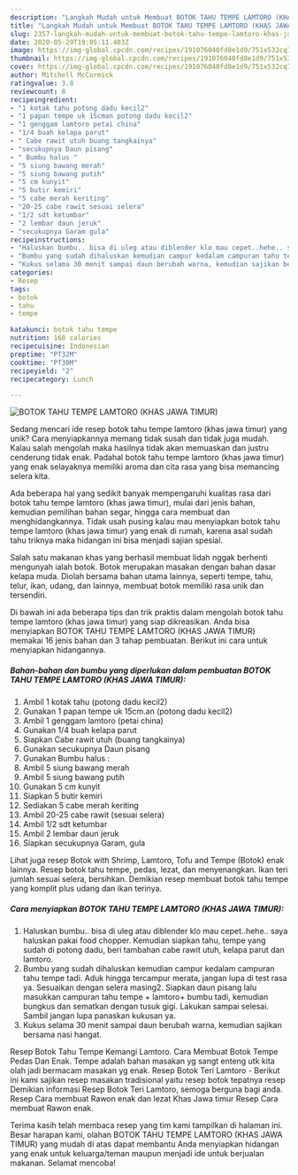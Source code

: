 ```yaml
---
description: "Langkah Mudah untuk Membuat BOTOK TAHU TEMPE LAMTORO (KHAS JAWA TIMUR) yang Bisa Manjain Lidah"
title: "Langkah Mudah untuk Membuat BOTOK TAHU TEMPE LAMTORO (KHAS JAWA TIMUR) yang Bisa Manjain Lidah"
slug: 2357-langkah-mudah-untuk-membuat-botok-tahu-tempe-lamtoro-khas-jawa-timur-yang-bisa-manjain-lidah
date: 2020-05-29T19:05:11.403Z
image: https://img-global.cpcdn.com/recipes/191076040fd8e1d9/751x532cq70/botok-tahu-tempe-lamtoro-khas-jawa-timur-foto-resep-utama.jpg
thumbnail: https://img-global.cpcdn.com/recipes/191076040fd8e1d9/751x532cq70/botok-tahu-tempe-lamtoro-khas-jawa-timur-foto-resep-utama.jpg
cover: https://img-global.cpcdn.com/recipes/191076040fd8e1d9/751x532cq70/botok-tahu-tempe-lamtoro-khas-jawa-timur-foto-resep-utama.jpg
author: Mitchell McCormick
ratingvalue: 3.8
reviewcount: 8
recipeingredient:
- "1 kotak tahu potong dadu kecil2"
- "1 papan tempe uk 15cman potong dadu kecil2"
- "1 genggam lamtoro petai china"
- "1/4 buah kelapa parut"
- " Cabe rawit utuh buang tangkainya"
- "secukupnya Daun pisang"
- " Bumbu halus "
- "5 siung bawang merah"
- "5 siung bawang putih"
- "5 cm kunyit"
- "5 butir kemiri"
- "5 cabe merah keriting"
- "20-25 cabe rawit sesuai selera"
- "1/2 sdt ketumbar"
- "2 lembar daun jeruk"
- "secukupnya Garam gula"
recipeinstructions:
- "Haluskan bumbu.. bisa di uleg atau diblender klo mau cepet..hehe.. saya haluskan pakai food chopper. Kemudian siapkan tahu, tempe yang sudah di potong dadu, beri tambahan cabe rawit utuh, kelapa parut dan lamtoro."
- "Bumbu yang sudah dihaluskan kemudian campur kedalam campuran tahu tempe tadi. Aduk hingga tercampur merata, jangan lupa di test rasa ya. Sesuaikan dengan selera masing2. Siapkan daun pisang lalu masukkan campuran tahu tempe + lamtoro+ bumbu tadi, kemudian bungkus dan sematkan dengan tusuk gigi. Lakukan sampai selesai. Sambil jangan lupa panaskan kukusan ya."
- "Kukus selama 30 menit sampai daun berubah warna, kemudian sajikan bersama nasi hangat."
categories:
- Resep
tags:
- botok
- tahu
- tempe

katakunci: botok tahu tempe 
nutrition: 168 calories
recipecuisine: Indonesian
preptime: "PT32M"
cooktime: "PT30M"
recipeyield: "2"
recipecategory: Lunch

---
```



![BOTOK TAHU TEMPE LAMTORO (KHAS JAWA TIMUR)](https://img-global.cpcdn.com/recipes/191076040fd8e1d9/751x532cq70/botok-tahu-tempe-lamtoro-khas-jawa-timur-foto-resep-utama.jpg)

Sedang mencari ide resep botok tahu tempe lamtoro (khas jawa timur) yang unik? Cara menyiapkannya memang tidak susah dan tidak juga mudah. Kalau salah mengolah maka hasilnya tidak akan memuaskan dan justru cenderung tidak enak. Padahal botok tahu tempe lamtoro (khas jawa timur) yang enak selayaknya memiliki aroma dan cita rasa yang bisa memancing selera kita.

Ada beberapa hal yang sedikit banyak mempengaruhi kualitas rasa dari botok tahu tempe lamtoro (khas jawa timur), mulai dari jenis bahan, kemudian pemilihan bahan segar, hingga cara membuat dan menghidangkannya. Tidak usah pusing kalau mau menyiapkan botok tahu tempe lamtoro (khas jawa timur) yang enak di rumah, karena asal sudah tahu triknya maka hidangan ini bisa menjadi sajian spesial.

Salah satu makanan khas yang berhasil membuat lidah nggak berhenti mengunyah ialah botok. Botok merupakan masakan dengan bahan dasar kelapa muda. Diolah bersama bahan utama lainnya, seperti tempe, tahu, telur, ikan, udang, dan lainnya, membuat botok memiliki rasa unik dan tersendiri.


Di bawah ini ada beberapa tips dan trik praktis dalam mengolah botok tahu tempe lamtoro (khas jawa timur) yang siap dikreasikan. Anda bisa menyiapkan BOTOK TAHU TEMPE LAMTORO (KHAS JAWA TIMUR) memakai 16 jenis bahan dan 3 tahap pembuatan. Berikut ini cara untuk menyiapkan hidangannya.

<!--inarticleads1-->

##### Bahan-bahan dan bumbu yang diperlukan dalam pembuatan BOTOK TAHU TEMPE LAMTORO (KHAS JAWA TIMUR):

1. Ambil 1 kotak tahu (potong dadu kecil2)
1. Gunakan 1 papan tempe uk 15cm.an (potong dadu kecil2)
1. Ambil 1 genggam lamtoro (petai china)
1. Gunakan 1/4 buah kelapa parut
1. Siapkan  Cabe rawit utuh (buang tangkainya)
1. Gunakan secukupnya Daun pisang
1. Gunakan  Bumbu halus :
1. Ambil 5 siung bawang merah
1. Ambil 5 siung bawang putih
1. Gunakan 5 cm kunyit
1. Siapkan 5 butir kemiri
1. Sediakan 5 cabe merah keriting
1. Ambil 20-25 cabe rawit (sesuai selera)
1. Ambil 1/2 sdt ketumbar
1. Ambil 2 lembar daun jeruk
1. Siapkan secukupnya Garam, gula


Lihat juga resep Botok with Shrimp, Lamtoro, Tofu and Tempe (Botok) enak lainnya. Resep botok tahu tempe, pedas, lezat, dan menyenangkan. Ikan teri jumlah sesuai selera, bersihkan. Demikian resep membuat botok tahu tempe yang komplit plus udang dan ikan terinya. 

<!--inarticleads2-->

##### Cara menyiapkan BOTOK TAHU TEMPE LAMTORO (KHAS JAWA TIMUR):

1. Haluskan bumbu.. bisa di uleg atau diblender klo mau cepet..hehe.. saya haluskan pakai food chopper. Kemudian siapkan tahu, tempe yang sudah di potong dadu, beri tambahan cabe rawit utuh, kelapa parut dan lamtoro.
1. Bumbu yang sudah dihaluskan kemudian campur kedalam campuran tahu tempe tadi. Aduk hingga tercampur merata, jangan lupa di test rasa ya. Sesuaikan dengan selera masing2. Siapkan daun pisang lalu masukkan campuran tahu tempe + lamtoro+ bumbu tadi, kemudian bungkus dan sematkan dengan tusuk gigi. Lakukan sampai selesai. Sambil jangan lupa panaskan kukusan ya.
1. Kukus selama 30 menit sampai daun berubah warna, kemudian sajikan bersama nasi hangat.


Resep Botok Tahu Tempe Kemangi Lamtoro. Cara Membuat Botok Tempe Pedas Dan Enak. Tempe adalah bahan masakan yg sangt enteng utk kita olah jadi bermacam masakan yg enak. Resep Botok Teri Lamtoro - Berikut ini kami sajikan resep masakan tradisional yaitu resep botok tepatnya resep Demikian informasi Resep Botok Teri Lamtoro, semoga berguna bagi anda. Resep Cara membuat Rawon enak dan lezat Khas Jawa timur Resep Cara membuat Rawon enak. 

Terima kasih telah membaca resep yang tim kami tampilkan di halaman ini. Besar harapan kami, olahan BOTOK TAHU TEMPE LAMTORO (KHAS JAWA TIMUR) yang mudah di atas dapat membantu Anda menyiapkan hidangan yang enak untuk keluarga/teman maupun menjadi ide untuk berjualan makanan. Selamat mencoba!

